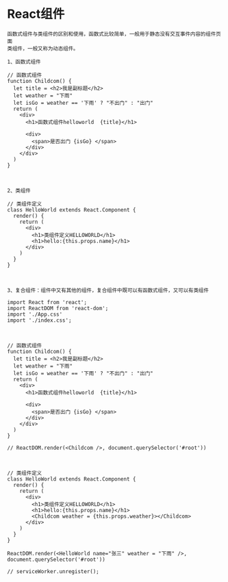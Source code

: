 # React组件
	函数式组件与类组件的区别和使用，函数式比较简单，一般用于静态没有交互事件内容的组件页面
	类组件，一般又称为动态组件。
	
	1、函数式组件

	// 函数式组件
	function Childcom() {
	  let title = <h2>我是副标题</h2>
	  let weather = "下雨"
	  let isGo = weather == '下雨' ? "不出门" : "出门"
	  return (
	    <div>
	      <h1>函数式组件helloworld  {title}</h1>
	
	      <div>
	        <span>是否出门 {isGo} </span>
	      </div>
	    </div>
	  )
	}



	2、类组件

	// 类组件定义
	class HelloWorld extends React.Component {
	  render() {
	    return (
	      <div>
	        <h1>类组件定义HELLOWORLD</h1>
	        <h1>hello:{this.props.name}</h1>
	      </div>
	    )
	  }
	}



	3、复合组件：组件中又有其他的组件，复合组件中既可以有函数式组件，又可以有类组件

	import React from 'react';
	import ReactDOM from 'react-dom';
	import './App.css'
	import './index.css';
	
	
	
	// 函数式组件
	function Childcom() {
	  let title = <h2>我是副标题</h2>
	  let weather = "下雨"
	  let isGo = weather == '下雨' ? "不出门" : "出门"
	  return (
	    <div>
	      <h1>函数式组件helloworld  {title}</h1>
	
	      <div>
	        <span>是否出门 {isGo} </span>
	      </div>
	    </div>
	  )
	}
	
	// ReactDOM.render(<Childcom />, document.querySelector('#root'))
	
	
	
	// 类组件定义
	class HelloWorld extends React.Component {
	  render() {
	    return (
	      <div>
	        <h1>类组件定义HELLOWORLD</h1>
	        <h1>hello:{this.props.name}</h1>
	        <Childcom weather = {this.props.weather}></Childcom>
	      </div>
	    )
	  }
	}
	
	ReactDOM.render(<HelloWorld name="张三" weather = "下雨" />, document.querySelector('#root'))
	
	// serviceWorker.unregister();
